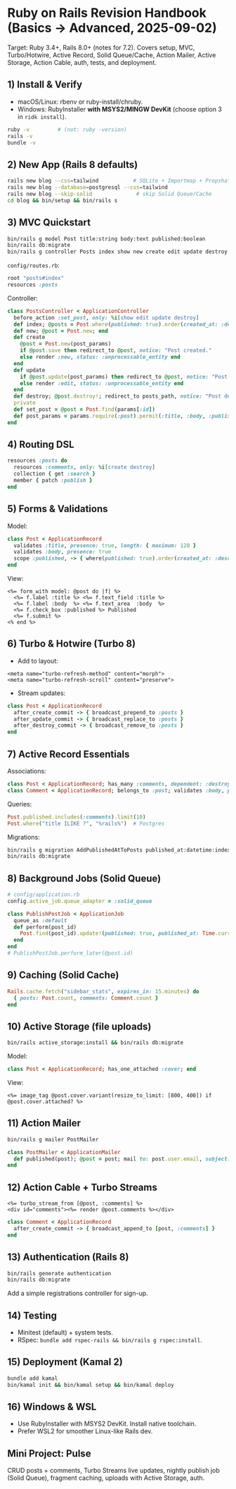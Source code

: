 
# Ruby on Rails Revision Handbook (Basics → Advanced, 2025-09-02)

Target: Ruby 3.4+, Rails 8.0+ (notes for 7.2). Covers setup, MVC, Turbo/Hotwire, Active Record, Solid Queue/Cache, Action Mailer, Active Storage, Action Cable, auth, tests, and deployment.

## 1) Install & Verify
- macOS/Linux: rbenv or ruby-install/chruby.
- Windows: RubyInstaller **with MSYS2/MINGW DevKit** (choose option 3 in `ridk install`).
```bash
ruby -v         # (not: ruby -version)
rails -v
bundle -v
```

## 2) New App (Rails 8 defaults)
```bash
rails new blog --css=tailwind           # SQLite + Importmap + Propshaft
rails new blog --database=postgresql --css=tailwind
rails new blog --skip-solid              # skip Solid Queue/Cache
cd blog && bin/setup && bin/rails s
```

## 3) MVC Quickstart
```bash
bin/rails g model Post title:string body:text published:boolean
bin/rails db:migrate
bin/rails g controller Posts index show new create edit update destroy
```
`config/routes.rb`:
```rb
root "posts#index"
resources :posts
```
Controller:
```rb
class PostsController < ApplicationController
  before_action :set_post, only: %i[show edit update destroy]
  def index; @posts = Post.where(published: true).order(created_at: :desc); end
  def new; @post = Post.new; end
  def create
    @post = Post.new(post_params)
    if @post.save then redirect_to @post, notice: "Post created."
    else render :new, status: :unprocessable_entity end
  end
  def update
    if @post.update(post_params) then redirect_to @post, notice: "Post updated."
    else render :edit, status: :unprocessable_entity end
  end
  def destroy; @post.destroy!; redirect_to posts_path, notice: "Post deleted."; end
  private
  def set_post = @post = Post.find(params[:id])
  def post_params = params.require(:post).permit(:title, :body, :published)
end
```

## 4) Routing DSL
```rb
resources :posts do
  resources :comments, only: %i[create destroy]
  collection { get :search }
  member { patch :publish }
end
```

## 5) Forms & Validations
Model:
```rb
class Post < ApplicationRecord
  validates :title, presence: true, length: { maximum: 120 }
  validates :body, presence: true
  scope :published, -> { where(published: true).order(created_at: :desc) }
end
```
View:
```erb
<%= form_with model: @post do |f| %>
  <%= f.label :title %> <%= f.text_field :title %>
  <%= f.label :body  %> <%= f.text_area  :body  %>
  <%= f.check_box :published %> Published
  <%= f.submit %>
<% end %>
```

## 6) Turbo & Hotwire (Turbo 8)
- Add to layout:
```erb
<meta name="turbo-refresh-method" content="morph">
<meta name="turbo-refresh-scroll" content="preserve">
```
- Stream updates:
```rb
class Post < ApplicationRecord
  after_create_commit -> { broadcast_prepend_to :posts }
  after_update_commit -> { broadcast_replace_to :posts }
  after_destroy_commit -> { broadcast_remove_to :posts }
end
```

## 7) Active Record Essentials
Associations:
```rb
class Post < ApplicationRecord; has_many :comments, dependent: :destroy; end
class Comment < ApplicationRecord; belongs_to :post; validates :body, presence: true; end
```
Queries:
```rb
Post.published.includes(:comments).limit(10)
Post.where("title ILIKE ?", "%rails%")  # Postgres
```
Migrations:
```bash
bin/rails g migration AddPublishedAtToPosts published_at:datetime:index
bin/rails db:migrate
```

## 8) Background Jobs (Solid Queue)
```rb
# config/application.rb
config.active_job.queue_adapter = :solid_queue

class PublishPostJob < ApplicationJob
  queue_as :default
  def perform(post_id)
    Post.find(post_id).update!(published: true, published_at: Time.current)
  end
end
# PublishPostJob.perform_later(@post.id)
```

## 9) Caching (Solid Cache)
```rb
Rails.cache.fetch("sidebar_stats", expires_in: 15.minutes) do
  { posts: Post.count, comments: Comment.count }
end
```

## 10) Active Storage (file uploads)
```bash
bin/rails active_storage:install && bin/rails db:migrate
```
Model:
```rb
class Post < ApplicationRecord; has_one_attached :cover; end
```
View:
```erb
<%= image_tag @post.cover.variant(resize_to_limit: [800, 400]) if @post.cover.attached? %>
```

## 11) Action Mailer
```bash
bin/rails g mailer PostMailer
```
```rb
class PostMailer < ApplicationMailer
  def published(post); @post = post; mail to: post.user.email, subject: "Your post was published"; end
end
```

## 12) Action Cable + Turbo Streams
```erb
<%= turbo_stream_from [@post, :comments] %>
<div id="comments"><%= render @post.comments %></div>
```
```rb
class Comment < ApplicationRecord
  after_create_commit -> { broadcast_append_to [post, :comments] }
end
```

## 13) Authentication (Rails 8)
```bash
bin/rails generate authentication
bin/rails db:migrate
```
Add a simple registrations controller for sign-up.

## 14) Testing
- Minitest (default) + system tests.
- RSpec: `bundle add rspec-rails && bin/rails g rspec:install`.

## 15) Deployment (Kamal 2)
```bash
bundle add kamal
bin/kamal init && bin/kamal setup && bin/kamal deploy
```

## 16) Windows & WSL
- Use RubyInstaller with MSYS2 DevKit. Install native toolchain.
- Prefer WSL2 for smoother Linux-like Rails dev.

## Mini Project: Pulse
CRUD posts + comments, Turbo Streams live updates, nightly publish job (Solid Queue), fragment caching, uploads with Active Storage, auth.
